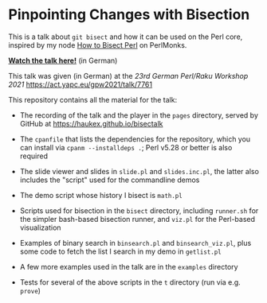 
Pinpointing Changes with Bisection
==================================

This is a talk about `git bisect` and how it can be used on the Perl core,
inspired by my node [How to Bisect Perl](https://www.perlmonks.org/?node_id=11110663) on PerlMonks.

**[Watch the talk here!](https://haukex.github.io/bisectalk)** (in German)

This talk was given (in German) at the *23rd German Perl/Raku Workshop 2021*
<https://act.yapc.eu/gpw2021/talk/7761>

This repository contains all the material for the talk:

- The recording of the talk and the player in the `pages` directory,
  served by GitHub at <https://haukex.github.io/bisectalk>

- The `cpanfile` that lists the dependencies for the repository,
  which you can install via `cpanm --installdeps .`;
  Perl v5.28 or better is also required

- The slide viewer and slides in `slide.pl` and `slides.inc.pl`,
  the latter also includes the "script" used for the commandline demos

- The demo script whose history I bisect is `math.pl`

- Scripts used for bisection in the `bisect` directory, including
  `runner.sh` for the simpler bash-based bisection runner,
  and `viz.pl` for the Perl-based visualization

- Examples of binary search in `binsearch.pl` and `binsearch_viz.pl`,
  plus some code to fetch the list I search in my demo in `getlist.pl`

- A few more examples used in the talk are in the `examples` directory

- Tests for several of the above scripts in the `t` directory
  (run via e.g. `prove`)

